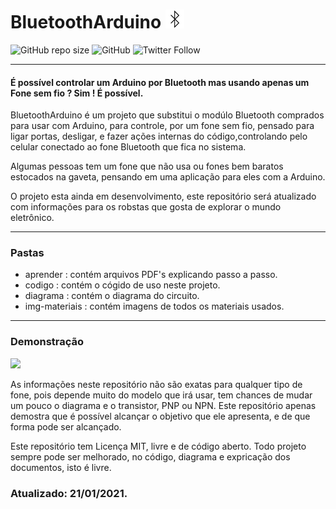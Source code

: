 # BluetoothArduino <img src="iconbluetooth.png"/> 

![GitHub repo size](https://img.shields.io/github/repo-size/samuelllr/BluetoothArduino?color=red)
![GitHub](https://img.shields.io/github/license/samuelllr/BluetoothArduino)
![Twitter Follow](https://img.shields.io/twitter/follow/Samuelllr_htcod?style=social)

**********

#### É possível controlar um Arduino por Bluetooth mas usando apenas um Fone sem fio ? Sim ! É possível.

BluetoothArduino é um projeto que substitui o modúlo Bluetooth comprados para usar com Arduino, para controle, por um fone sem fio, pensado para ligar portas, desligar, e fazer ações internas do código,controlando pelo celular conectado ao fone Bluetooth que fica no sistema.

Algumas pessoas tem um fone que não usa ou fones bem baratos estocados na gaveta, pensando em uma aplicação para eles com a Arduino.

O projeto esta ainda em desenvolvimento, este repositório será atualizado com informações para os robstas que gosta de explorar o mundo eletrônico.

**********

### Pastas

- aprender : contém arquivos PDF's explicando passo a passo.
- codigo : contém o cógido de uso neste projeto.
- diagrama : contém o diagrama do circuito.
- img-materiais : contém imagens de todos os materiais usados.

**********

### Demonstração

<img src="demonstracao.gif"/>

As informações neste repositório não são exatas para qualquer tipo de fone, pois depende muito do modelo  que irá usar, tem chances de mudar um pouco o diagrama e o transistor, PNP ou NPN. Este repositório apenas demostra que é possível alcançar o objetivo que ele apresenta, e de que forma pode ser alcançado.

Este repositório tem Licença MIT, livre e de código aberto. 
Todo projeto sempre pode ser melhorado, no código, diagrama e expricação dos documentos, isto é livre.

### Atualizado: 21/01/2021.